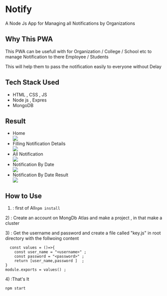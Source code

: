 # Notify
A Node Js App for Managing all Notifications by Organizations

## Why This PWA
<p> This PWA can be usefull with for Organization / College / School etc to manage Notification to there Employee / Students </p>
<p> This will help them to pass the notification easily to everyone without Delay</p>

## Tech Stack Used
<ul>
  <li> HTML , CSS , JS </li>
  <li> Node js , Expres </li>
  <li> MongoDB </li>
</ul>

## Result
<ul>
  <li> Home </li>
    <img src = "images/one.png">
  <li> Filling Notification Details </li>
    <img src = "images/two.png">
  <li> All Notification </li>
    <img src = "images/four.png">
  <li> Notification By Date </li>
    <img src = "images/five.png">
  <li> Notification By Date Result </li>
    <img src = "images/six.png">
</ul>

## How to Use
<p>
  
1) : first of All```npm install```
</p>
<p>2) : Create an account on MongDb Atlas and make a project , in that make a cluster </p>
<p>3) : Get the username and password and create a file called "key.js" in root directory with the follwoing content 
  
```
  const values = ()=>{
    const user_name = "<username>" ;
    const password = "<password>" ;
    return [user_name,password ]  ;
}
module.exports = values() ;
````
</p>
<p>4) :That's It 
  
```npm start```
</p>
